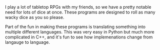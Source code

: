 I play a lot of tabletop RPGs with my friends, so we have a pretty notable need for lots of dice at once. These programs are designed to roll as many wacky dice as you so please.

Part of the fun in making these programs is translating something into multiple different languages. This was very easy in Python but much more complicated in C++, and it's fun to see how implemenations change from langauge to language.
